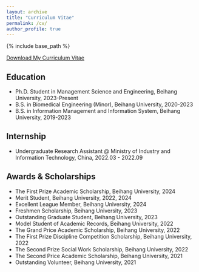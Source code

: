 ```yaml
---
layout: archive
title: "Curriculum Vitae"
permalink: /cv/
author_profile: true
---
```


{% include base_path %}

[Download My Curriculum Vitae](https://XZhoou.github.io/files/CV.pdf)

Education
------
* Ph.D. Student in Management Science and Engineering, Beihang University, 2023-Present
* B.S. in Biomedical Engineering (Minor), Beihang University, 2020-2023
* B.S. in Information Management and Information System, Beihang University, 2019-2023

## Internship

- Undergraduate Research Assistant @ Ministry of Industry and Information Technology, China, 2022.03 - 2022.09

## Awards & Scholarships

- The First Prize Academic Scholarship, Beihang University, 2024
- Merit Student, Beihang University, 2022, 2024
- Excellent League Member, Beihang University, 2024
- Freshmen Scholarship, Beihang University, 2023
- Outstanding Graduate Student, Beihang University, 2023
- Model Student of Academic Records, Beihang University, 2022
- The Grand Price Academic Scholarship, Beihang University, 2022
- The First Prize Discipline Competition Scholarship, Beihang University, 2022
- The Second Prize Social Work Scholarship, Beihang University, 2022
- The Second Price Academic Scholarship, Beihang University, 2021
- Outstanding Volunteer, Beihang University, 2021
